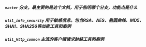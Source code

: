 ##### **`master` 分支，最主要的是这个文档，用于指明哪个分支，功能点是什么**

##### `util_info_security` 用于敏感信息。包含RSA、AES、椭圆曲线、MD5、SHA1、SHA256等加密工具和案例

##### `util_http_common` 主流的客户端请求封装工具和案例
